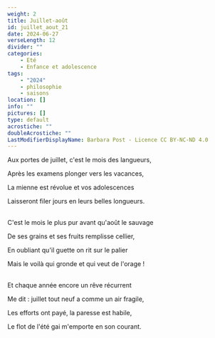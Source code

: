 ```yaml
---
weight: 2
title: Juillet-août
id: juillet_aout_21
date: 2024-06-27
verseLength: 12
divider: ""
categories:
    - Eté
    - Enfance et adolescence
tags:
    - "2024"
    - philosophie
    - saisons
location: []
info: ""
pictures: []
type: default
acrostiche: ""
doubleAcrostiche: ""
LastModifierDisplayName: Barbara Post - Licence CC BY-NC-ND 4.0
---
```

Aux portes de juillet, c'est le mois des langueurs,

Après les examens plonger vers les vacances,

La mienne est révolue et vos adolescences

Laisseront filer jours en leurs belles longueurs.

 \
C'est le mois le plus pur avant qu'août le sauvage

De ses grains et ses fruits remplisse cellier,

En oubliant qu'il guette on rit sur le palier

Mais le voilà qui gronde et qui veut de l'orage !

 \
Et chaque année encore un rêve récurrent

Me dit : juillet tout neuf a comme un air fragile,

Les efforts ont payé, la paresse est habile,

Le flot de l'été gai m'emporte en son courant.
